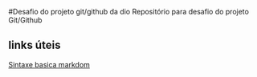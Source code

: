 #Desafio do projeto git/github da dio
Repositório para desafio do projeto Git/Github

## links úteis
[Sintaxe basica markdom](https://www.markdownguide.org/basic-syntax/)
